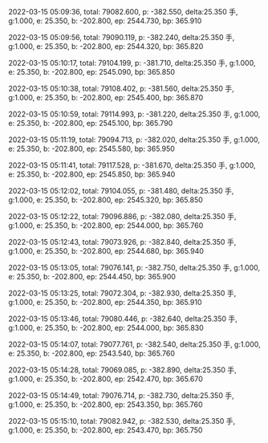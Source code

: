 2022-03-15 05:09:36, total: 79082.600, p: -382.550, delta:25.350 手, g:1.000, e: 25.350, b: -202.800, ep: 2544.730, bp: 365.910

2022-03-15 05:09:56, total: 79090.119, p: -382.240, delta:25.350 手, g:1.000, e: 25.350, b: -202.800, ep: 2544.320, bp: 365.820

2022-03-15 05:10:17, total: 79104.199, p: -381.710, delta:25.350 手, g:1.000, e: 25.350, b: -202.800, ep: 2545.090, bp: 365.850

2022-03-15 05:10:38, total: 79108.402, p: -381.560, delta:25.350 手, g:1.000, e: 25.350, b: -202.800, ep: 2545.400, bp: 365.870

2022-03-15 05:10:59, total: 79114.993, p: -381.220, delta:25.350 手, g:1.000, e: 25.350, b: -202.800, ep: 2545.100, bp: 365.790

2022-03-15 05:11:19, total: 79094.713, p: -382.020, delta:25.350 手, g:1.000, e: 25.350, b: -202.800, ep: 2545.580, bp: 365.950

2022-03-15 05:11:41, total: 79117.528, p: -381.670, delta:25.350 手, g:1.000, e: 25.350, b: -202.800, ep: 2545.850, bp: 365.940

2022-03-15 05:12:02, total: 79104.055, p: -381.480, delta:25.350 手, g:1.000, e: 25.350, b: -202.800, ep: 2545.320, bp: 365.850

2022-03-15 05:12:22, total: 79096.886, p: -382.080, delta:25.350 手, g:1.000, e: 25.350, b: -202.800, ep: 2544.000, bp: 365.760

2022-03-15 05:12:43, total: 79073.926, p: -382.840, delta:25.350 手, g:1.000, e: 25.350, b: -202.800, ep: 2544.680, bp: 365.940

2022-03-15 05:13:05, total: 79076.141, p: -382.750, delta:25.350 手, g:1.000, e: 25.350, b: -202.800, ep: 2544.450, bp: 365.900

2022-03-15 05:13:25, total: 79072.304, p: -382.930, delta:25.350 手, g:1.000, e: 25.350, b: -202.800, ep: 2544.350, bp: 365.910

2022-03-15 05:13:46, total: 79080.446, p: -382.640, delta:25.350 手, g:1.000, e: 25.350, b: -202.800, ep: 2544.000, bp: 365.830

2022-03-15 05:14:07, total: 79077.761, p: -382.540, delta:25.350 手, g:1.000, e: 25.350, b: -202.800, ep: 2543.540, bp: 365.760

2022-03-15 05:14:28, total: 79069.085, p: -382.890, delta:25.350 手, g:1.000, e: 25.350, b: -202.800, ep: 2542.470, bp: 365.670

2022-03-15 05:14:49, total: 79076.714, p: -382.730, delta:25.350 手, g:1.000, e: 25.350, b: -202.800, ep: 2543.350, bp: 365.760

2022-03-15 05:15:10, total: 79082.942, p: -382.530, delta:25.350 手, g:1.000, e: 25.350, b: -202.800, ep: 2543.470, bp: 365.750
